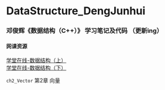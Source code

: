 # DataStructure_DengJunhui

### 邓俊辉《数据结构（C++）》 学习笔记及代码 （更新ing）

#### 网课资源
[学堂在线-数据结构（上）](https://www.xuetangx.com/course/THU08091000384/5883586?channel=search_result)  
[学堂在线-数据结构（下）](https://www.xuetangx.com/course/THU08091002048/5883385?channel=search_result)  

`ch2_Vector` 第2章 向量
